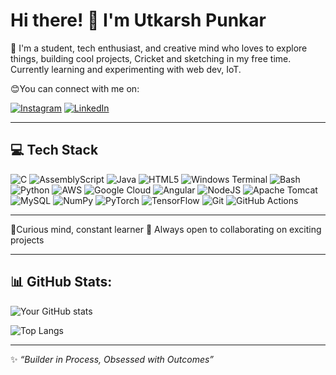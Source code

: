 # Hi there! 👋 I'm Utkarsh Punkar

🚀 I'm a student, tech enthusiast, and creative mind who loves to explore things, building cool projects, Cricket and sketching in my free time. Currently learning and experimenting with web dev, IoT.

😊You can connect with me on:

[![Instagram](https://img.shields.io/badge/Instagram-E4405F?style=for-the-badge&logo=instagram&logoColor=white)](https://www.instagram.com/utk_1245/)
[![LinkedIn](https://img.shields.io/badge/LinkedIn-0A66C2?style=for-the-badge&logo=linkedin&logoColor=white)](https://in.linkedin.com/in/utkarsh-punkar-98ba66316)


---

## 💻 Tech Stack

![C](https://img.shields.io/badge/C-00599C?style=for-the-badge&logo=c&logoColor=white)
![AssemblyScript](https://img.shields.io/badge/AssemblyScript-007ACC?style=for-the-badge)
![Java](https://img.shields.io/badge/Java-ED8B00?style=for-the-badge&logo=java&logoColor=white)
![HTML5](https://img.shields.io/badge/HTML5-E34F26?style=for-the-badge&logo=html5&logoColor=white)
![Windows Terminal](https://img.shields.io/badge/Windows_Terminal-4D4D4D?style=for-the-badge)
![Bash](https://img.shields.io/badge/Bash-121011?style=for-the-badge&logo=gnu-bash&logoColor=white)
![Python](https://img.shields.io/badge/Python-3776AB?style=for-the-badge&logo=python&logoColor=white)
![AWS](https://img.shields.io/badge/AWS-232F3E?style=for-the-badge&logo=amazon-aws&logoColor=white)
![Google Cloud](https://img.shields.io/badge/Google_Cloud-4285F4?style=for-the-badge&logo=google-cloud&logoColor=white)
![Angular](https://img.shields.io/badge/Angular-DD0031?style=for-the-badge&logo=angular&logoColor=white)
![NodeJS](https://img.shields.io/badge/Node.js-339933?style=for-the-badge&logo=node.js&logoColor=white)
![Apache Tomcat](https://img.shields.io/badge/Apache_Tomcat-F8DC75?style=for-the-badge&logo=apache-tomcat&logoColor=black)
![MySQL](https://img.shields.io/badge/MySQL-00000F?style=for-the-badge&logo=mysql&logoColor=white)
![NumPy](https://img.shields.io/badge/Numpy-013243?style=for-the-badge&logo=numpy&logoColor=white)
![PyTorch](https://img.shields.io/badge/PyTorch-EE4C2C?style=for-the-badge&logo=pytorch&logoColor=white)
![TensorFlow](https://img.shields.io/badge/TensorFlow-FF6F00?style=for-the-badge&logo=tensorflow&logoColor=white)
![Git](https://img.shields.io/badge/Git-F05032?style=for-the-badge&logo=git&logoColor=white)
![GitHub Actions](https://img.shields.io/badge/GitHub_Actions-2088FF?style=for-the-badge&logo=github-actions&logoColor=white)

---

🧩Curious mind, constant learner
🚀 Always open to collaborating on exciting projects  

---

## 📊 GitHub Stats:

![Your GitHub stats](https://github-readme-stats.vercel.app/api?username=UtkarshPunkar&show_icons=true&theme=tokyonight)

![Top Langs](https://github-readme-stats.vercel.app/api/top-langs/?username=UtkarshPunkar&layout=compact&theme=tokyonight)

---

✨ _“Builder in Process, Obsessed with Outcomes”_

